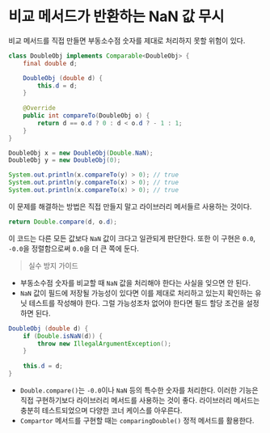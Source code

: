 # 비교 메서드가 반환하는 NaN 값 무시
비교 메서드를 직접 만들면 부동소수점 숫자를 제대로 처리하지 못할 위험이 있다.
```java
class DoubleObj implements Comparable<DoubleObj> {
    final double d;

    DoubleObj (double d) {
        this.d = d;
    }
    
    @Override
    public int compareTo(DoubleObj o) {
        return d == o.d ? 0 : d < o.d ? - 1 : 1;
    }
}
```

```java
DoubleObj x = new DoubleObj(Double.NaN);
DoubleObj y = new DoubleObj(0);

System.out.println(x.compareTo(y) > 0); // true
System.out.println(y.compareTo(x) > 0); // true
System.out.println(x.compareTo(x) > 0); // true
```

이 문제를 해결하는 방법은 직접 만들지 말고 라이브러리 메서들르 사용하는 것이다.

```java
return Double.compare(d, o.d);
```

이 코드는 다른 모든 값보다 `NaN` 값이 크다고 일관되게 판단한다.
또한 이 구현은 `0.0`, `-0.0`을 정렬함으로써 `0.0`을 더 큰 쪽에 둔다.

> 실수 방지 가이드
* 부동소수점 숫자를 비교할 때 `NaN` 값을 처리해야 한다는 사실을 잊으면 안 된다.
* `NaN` 값이 필드에 저장될 가능성이 있다면 이를 제대로 처리하고 있는지 확인하는 유닛 테스트를 작성해야 한다.
그럴 가능성조차 없어야 한다면 필드 할당 조건을 설정하면 된다.
```java
DoubleObj (double d) {
    if (Double.isNaN(d)) {
        throw new IllegalArgumentException();
    }
    
    this.d = d;
}
```
* `Double.compare()`는 `-0.0`이나 `NaN` 등의 특수한 숫자를 처리한다. 이러한 기능은 직접 구현하기보다 라이브러리 메서드를 사용하는 것이 좋다.
라이브러리 메서드는 충분히 테스트되었으며 다양한 코너 케이스를 아우른다.
* `Compartor` 메서드를 구현할 때는 `comparingDouble()` 정적 메서드를 활용한다.